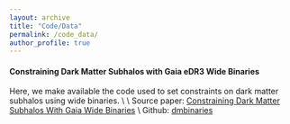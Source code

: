 ```yaml
---
layout: archive
title: "Code/Data"
permalink: /code_data/
author_profile: true
---
```


<h4>Constraining Dark Matter Subhalos with Gaia eDR3 Wide Binaries</h4>
Here, we make available the code used to set constraints on dark matter subhalos using wide binaries. \
\
Source paper: <a href="https://arxiv.org/abs/1712.06615"> Constraining Dark Matter Subhalos With Gaia Wide Binaries</a> \
Github: <a href="https://github.com/edwarddramirez/dmbinaries">dmbinaries</a>
